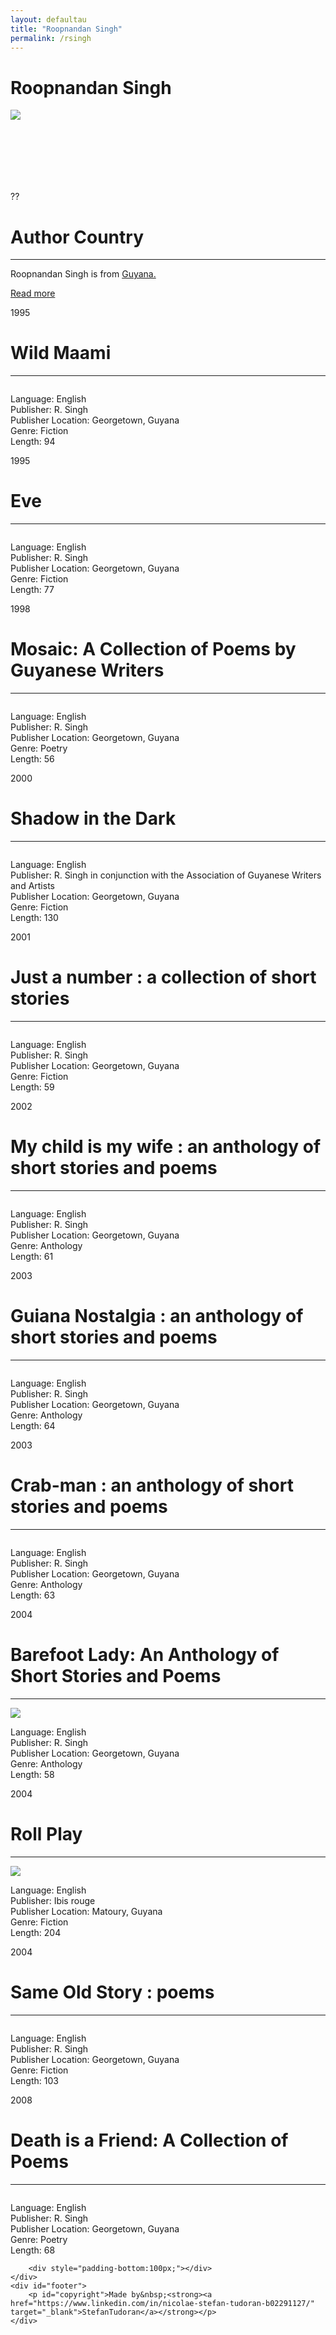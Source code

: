 ```yaml
---
layout: defaultau
title: "Roopnandan Singh"
permalink: /rsingh
---
```

<!-- partial:index.partial.html -->
<div class="content">
    <h1>Roopnandan Singh</h1>
    <div class="quote">
        <div><img src="https://t4.ftcdn.net/jpg/03/40/12/49/360_F_340124934_bz3pQTLrdFpH92ekknuaTHy8JuXgG7fi.jpg" class="logo"></div>
    </div>
    <div class="timeline">
        <div style="padding-bottom:100px;"></div>
        <div class="block">
            <div class="date right"><p class="right"> ?? </p></div>
            <div class="dot"></div>
            <div class="left first">
            <div class="author_country">
                <h1>Author Country</h1><hr>
          <div class="aclocation">  <p>Roopnandan Singh is from <a href="http://localhost:4000/62"> Guyana.</a></p></div>
              <div class="acreadmore">  <a href="" target="_blank">Read more</a></div>
            </div>
            </div>
        </div>
        <div class="block">
            <div class="date left"><p class="left">1995</p></div>
            <div class="dot"></div>
            <div class="right">
                <h1>Wild Maami</h1><hr>
                <p><img src=""></p>
                <p>
                Language: English<br>
                Publisher: R. Singh<br>
                Publisher Location: Georgetown, Guyana<br>
                Genre: Fiction<br>
                Length: 94<br>
                </p>
            </div>
        </div>
        <div class="block">
            <div class="date right"><p class="right">1995</p></div>
            <div class="dot"></div>
            <div class="left">
                <h1>Eve</h1><hr>
                <p><img src=""></p>
                <p>
                Language: English<br>
                Publisher: R. Singh<br>
                Publisher Location: Georgetown, Guyana<br>
                Genre: Fiction<br>
                Length: 77<br>
                </p>
            </div>
        </div>
        <div class="block">
            <div class="date left"><p class="left hide">1998</p></div>
            <div class="dot"></div>
            <div class="right">
                <h1>Mosaic: A Collection of Poems by Guyanese Writers</h1><hr>
                <p><img src=""></p>
                <p>Language: English<br>
                Publisher: R. Singh<br>
                Publisher Location: Georgetown, Guyana<br>
                Genre: Poetry<br>
                Length: 56<br></p>
            </div>
        </div><div class="block">
            <div class="date right"><p class="right hide">2000</p></div>
            <div class="dot"></div>
            <div class="left">
                <h1>Shadow in the Dark</h1><hr>
                <p><img src=""></p>
                <p>Language: English<br>
                Publisher: R. Singh in conjunction with the Association of Guyanese Writers and Artists<br>
                Publisher Location: Georgetown, Guyana<br>
                Genre: Fiction<br>
                Length: 130<br></p>
            </div>
        </div>
        <div class="block">
            <div class="date left"><p class="left hide">2001</p></div>
            <div class="dot"></div>
            <div class="right">
                <h1>Just a number : a collection of short stories</h1><hr>
                <p><img src=""></p>
                <p>Language: English<br>
                Publisher: R. Singh<br>
                Publisher Location: Georgetown, Guyana<br>
                Genre: Fiction<br>
                Length: 59<br></p>
            </div>
        </div>
        <div class="block">
            <div class="date right"><p class="right hide">2002</p></div>
            <div class="dot"></div>
            <div class="left">
                <h1>My child is my wife : an anthology of short stories and poems</h1><hr>
                <p><img src=""></p>
                <p>Language: English<br>
                Publisher: R. Singh<br>
                Publisher Location: Georgetown, Guyana<br>
                Genre: Anthology<br>
                Length: 61<br></p>
            </div>
        </div>
		<div class="block">
            <div class="date left"><p class="left hide">2003</p></div>
            <div class="dot"></div>
            <div class="right">
                <h1>Guiana Nostalgia : an anthology of short stories and poems</h1><hr>
                <p><img src=""></p>
                <p>Language: English<br>
                Publisher: R. Singh<br>
                Publisher Location: Georgetown, Guyana<br>
                Genre: Anthology<br>
                Length: 64</p>
            </div>
        </div>
        <div class="block">
            <div class="date right"><p class="right hide">2003</p></div>
            <div class="dot"></div>
            <div class="left">
                <h1>Crab-man : an anthology of short stories and poems</h1><hr>
                <p><img src=""></p>
                <p>Language: English<br>
                Publisher: R. Singh<br>
                Publisher Location: Georgetown, Guyana<br>
                Genre: Anthology<br>
                Length: 63<br></p>
            </div>
        </div>
        <div class="block">
            <div class="date left"><p class="left hide">2004</p></div>
            <div class="dot"></div>
            <div class="right">
                <h1>Barefoot Lady: An Anthology of Short Stories and Poems</h1><hr>
                <p><img src="https://pictures.abebooks.com/inventory/md/md16931635020.jpg"></p>
                <p>Language: English<br>
                Publisher: R. Singh<br>
                Publisher Location: Georgetown, Guyana<br>
                Genre: Anthology<br>
                Length: 58</p>
            </div>
        </div>
        <div class="block">
            <div class="date right"><p class="right hide">2004</p></div>
            <div class="dot"></div>
            <div class="left">
                <h1>Roll Play</h1><hr>
                <p><img src="https://m.media-amazon.com/images/I/41DTMNWZ6ML._AC_SY580_.jpg"></p>
                <p>Language: English<br>
                Publisher: Ibis rouge<br>
                Publisher Location: Matoury, Guyana<br>
                Genre: Fiction<br>
                Length: 204<br></p>
            </div>
        </div>
        <div class="block">
            <div class="date left"><p class="left hide">2004</p></div>
            <div class="dot"></div>
            <div class="right">
                <h1>Same Old Story : poems</h1><hr>
                <p><img src=""></p>
                <p>Language: English<br>
                Publisher: R. Singh<br>
                Publisher Location: Georgetown, Guyana<br>
                Genre: Fiction<br>
                Length: 103</p>
            </div>
        </div>
        <div class="block">
            <div class="date right"><p class="right hide">2008</p></div>
            <div class="dot"></div>
            <div class="left">
                <h1>Death is a Friend: A Collection of Poems</h1><hr>
                <p><img src=""></p>
                <p>Language: English<br>
                Publisher: R. Singh<br>
                Publisher Location: Georgetown, Guyana<br>
                Genre: Poetry<br>
                Length: 68<br></p>
            </div>
        </div>

        <div style="padding-bottom:100px;"></div>
    </div>
    <div id="footer">
        <p id="copyright">Made by&nbsp;<strong><a href="https://www.linkedin.com/in/nicolae-stefan-tudoran-b02291127/" target="_blank">StefanTudoran</a></strong></p>
    </div>
</div>
<!-- partial -->
  <script src='https://cdnjs.cloudflare.com/ajax/libs/jquery/3.1.1/jquery.min.js'></script><script  src="assets/js/authorscript.js"></script>
